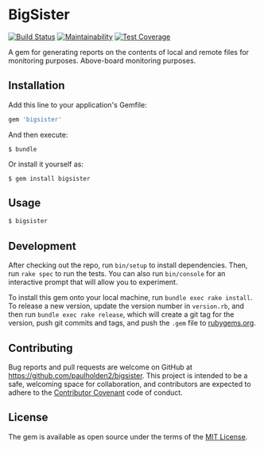 # BigSister

[![Build Status](https://travis-ci.org/paulholden2/bigsister.svg?branch=master)](https://travis-ci.org/paulholden2/bigsister) [![Maintainability](https://api.codeclimate.com/v1/badges/5c5e63e8a1c0f3830129/maintainability)](https://codeclimate.com/github/paulholden2/bigsister/maintainability) [![Test Coverage](https://api.codeclimate.com/v1/badges/5c5e63e8a1c0f3830129/test_coverage)](https://codeclimate.com/github/paulholden2/bigsister/test_coverage)

A gem for generating reports on the contents of local and remote files for monitoring purposes. Above-board monitoring purposes.

## Installation

Add this line to your application's Gemfile:

```ruby
gem 'bigsister'
```

And then execute:

    $ bundle

Or install it yourself as:

    $ gem install bigsister

## Usage

```ruby
$ bigsister
```

## Development

After checking out the repo, run `bin/setup` to install dependencies. Then, run `rake spec` to run the tests. You can also run `bin/console` for an interactive prompt that will allow you to experiment.

To install this gem onto your local machine, run `bundle exec rake install`. To release a new version, update the version number in `version.rb`, and then run `bundle exec rake release`, which will create a git tag for the version, push git commits and tags, and push the `.gem` file to [rubygems.org](https://rubygems.org).

## Contributing

Bug reports and pull requests are welcome on GitHub at https://github.com/paulholden2/bigsister. This project is intended to be a safe, welcoming space for collaboration, and contributors are expected to adhere to the [Contributor Covenant](http://contributor-covenant.org) code of conduct.

## License

The gem is available as open source under the terms of the [MIT License](https://opensource.org/licenses/MIT).
